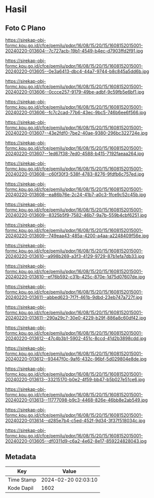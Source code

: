 # Hasil

## Foto C Plano

https://sirekap-obj-formc.kpu.go.id/cfce/pemilu/pdpr/16/08/15/20/15/1608152015001-20240220-013604--7c727acb-19b1-4549-b4ec-d7903ffd2f91.jpg

https://sirekap-obj-formc.kpu.go.id/cfce/pemilu/pdpr/16/08/15/20/15/1608152015001-20240220-013605--0e3a6413-dbc4-44a7-9744-b8c845a5dd6b.jpg

https://sirekap-obj-formc.kpu.go.id/cfce/pemilu/pdpr/16/08/15/20/15/1608152015001-20240220-013606--0ccce257-9179-49be-adbf-9c59fb5e6bf1.jpg

https://sirekap-obj-formc.kpu.go.id/cfce/pemilu/pdpr/16/08/15/20/15/1608152015001-20240220-013606--fc7c2cad-77b6-43ec-9bc5-746b6ee6f566.jpg

https://sirekap-obj-formc.kpu.go.id/cfce/pemilu/pdpr/16/08/15/20/15/1608152015001-20240220-013607--43e2fdf0-7be2-40ae-9380-296bc322724e.jpg

https://sirekap-obj-formc.kpu.go.id/cfce/pemilu/pdpr/16/08/15/20/15/1608152015001-20240220-013607--1ed67f38-7ed0-4588-b415-7192faeaa264.jpg

https://sirekap-obj-formc.kpu.go.id/cfce/pemilu/pdpr/16/08/15/20/15/1608152015001-20240220-013608--c60f30f3-538f-4783-8276-9fdfb6c757ed.jpg

https://sirekap-obj-formc.kpu.go.id/cfce/pemilu/pdpr/16/08/15/20/15/1608152015001-20240220-013608--ea86b76e-2c24-41b7-a0c3-1fce9c52c45b.jpg

https://sirekap-obj-formc.kpu.go.id/cfce/pemilu/pdpr/16/08/15/20/15/1608152015001-20240220-013609--8325b5f9-7582-46b7-9a7b-559b4cbf6251.jpg

https://sirekap-obj-formc.kpu.go.id/cfce/pemilu/pdpr/16/08/15/20/15/1608152015001-20240220-013609--749eaa43-485a-4200-a4aa-a2248409f56e.jpg

https://sirekap-obj-formc.kpu.go.id/cfce/pemilu/pdpr/16/08/15/20/15/1608152015001-20240220-013610--a998b269-a3f3-4129-9729-87b1efa7db33.jpg

https://sirekap-obj-formc.kpu.go.id/cfce/pemilu/pdpr/16/08/15/20/15/1608152015001-20240220-013610--ef76b592-c31b-425c-870e-1d75d07607de.jpg

https://sirekap-obj-formc.kpu.go.id/cfce/pemilu/pdpr/16/08/15/20/15/1608152015001-20240220-013611--abbed623-7f7f-461b-9dbd-23eb747a727f.jpg

https://sirekap-obj-formc.kpu.go.id/cfce/pemilu/pdpr/16/08/15/20/15/1608152015001-20240220-013611--290a29c7-30e0-4229-b29f-886a8c60df42.jpg

https://sirekap-obj-formc.kpu.go.id/cfce/pemilu/pdpr/16/08/15/20/15/1608152015001-20240220-013612--47c4b3b1-5902-451c-8ccd-41d2b3898cdd.jpg

https://sirekap-obj-formc.kpu.go.id/cfce/pemilu/pdpr/16/08/15/20/15/1608152015001-20240220-013612--93447f0c-9af6-432c-96bf-5d029804e8de.jpg

https://sirekap-obj-formc.kpu.go.id/cfce/pemilu/pdpr/16/08/15/20/15/1608152015001-20240220-013613--33215170-b0e2-4f59-bb47-b5b027e51ce6.jpg

https://sirekap-obj-formc.kpu.go.id/cfce/pemilu/pdpr/16/08/15/20/15/1608152015001-20240220-013613--11777098-b9c3-4468-826e-46bb8e2ab549.jpg

https://sirekap-obj-formc.kpu.go.id/cfce/pemilu/pdpr/16/08/15/20/15/1608152015001-20240220-013614--d285e7b4-c5ed-452f-9d34-3f37f518034c.jpg

https://sirekap-obj-formc.kpu.go.id/cfce/pemilu/pdpr/16/08/15/20/15/1608152015001-20240220-013605--df0311d9-c6a2-4e62-8e17-859224828043.jpg


## Metadata

| Key        | Value               |
| ---------- | ------------------- |
| Time Stamp | 2024-02-20 02:03:10 |
| Kode Dapil | 1602                |



